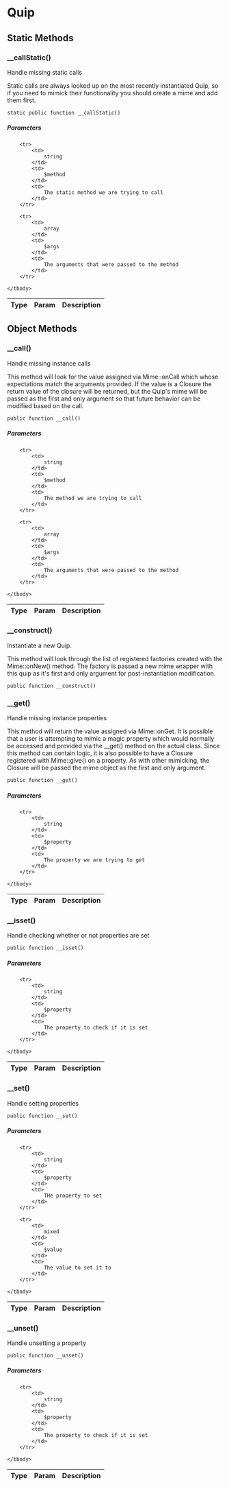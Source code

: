 # Quip

## Static Methods

### __callStatic()

Handle missing static calls

Static calls are always looked up on the most recently instantiated Quip, so if you
need to mimick their functionality you should create a mime and add them first.

`static public function __callStatic()`


##### Parameters

<table>
	<thead>
		<th>Type</th>
		<th>Param</th>
		<th>Description</th>
	</thead>
	<tbody>
		
		<tr>
			<td>
				string
			</td>
			<td>
				$method
			</td>
			<td>
				The static method we are trying to call
			</td>
		</tr>
			
		<tr>
			<td>
				array
			</td>
			<td>
				$args
			</td>
			<td>
				The arguments that were passed to the method
			</td>
		</tr>
		
	</tbody>
</table>



## Object Methods

### __call()

Handle missing instance calls

This method will look for the value assigned via Mime::onCall which whose expectations
match the arguments provided.  If the value is a Closure the return value of the closure
will be returned, but the Quip's mime will be passed as the first and only argument
so that future behavior can be modified based on the call.

`public function __call()`


##### Parameters

<table>
	<thead>
		<th>Type</th>
		<th>Param</th>
		<th>Description</th>
	</thead>
	<tbody>
		
		<tr>
			<td>
				string
			</td>
			<td>
				$method
			</td>
			<td>
				The method we are trying to call
			</td>
		</tr>
			
		<tr>
			<td>
				array
			</td>
			<td>
				$args
			</td>
			<td>
				The arguments that were passed to the method
			</td>
		</tr>
		
	</tbody>
</table>

### __construct()

Instantiate a new Quip.

This method will look through the list of registered factories created with the
Mime::onNew() method.  The factory is passed a new mime wrapper with this quip as
it's first and only argument for post-instantiation modification.

`public function __construct()`

### __get()

Handle missing instance properties

This method will return the value assigned via Mime::onGet.  It is possible that a user
is attempting to mimic a magic property which would normally be accessed and provided
via the __get() method on the actual class.  Since this method can contain logic, it
is also possible to have a Closure registered with Mime::give() on a property.  As with
other mimicking, the Closure will be passed the mime object as the first and only
argument.

`public function __get()`


##### Parameters

<table>
	<thead>
		<th>Type</th>
		<th>Param</th>
		<th>Description</th>
	</thead>
	<tbody>
		
		<tr>
			<td>
				string
			</td>
			<td>
				$property
			</td>
			<td>
				The property we are trying to get
			</td>
		</tr>
		
	</tbody>
</table>

### __isset()

Handle checking whether or not properties are set

`public function __isset()`


##### Parameters

<table>
	<thead>
		<th>Type</th>
		<th>Param</th>
		<th>Description</th>
	</thead>
	<tbody>
		
		<tr>
			<td>
				string
			</td>
			<td>
				$property
			</td>
			<td>
				The property to check if it is set
			</td>
		</tr>
		
	</tbody>
</table>

### __set()

Handle setting properties

`public function __set()`


##### Parameters

<table>
	<thead>
		<th>Type</th>
		<th>Param</th>
		<th>Description</th>
	</thead>
	<tbody>
		
		<tr>
			<td>
				string
			</td>
			<td>
				$property
			</td>
			<td>
				THe property to set
			</td>
		</tr>
			
		<tr>
			<td>
				mixed
			</td>
			<td>
				$value
			</td>
			<td>
				The value to set it to
			</td>
		</tr>
		
	</tbody>
</table>

### __unset()

Handle unsetting a property

`public function __unset()`


##### Parameters

<table>
	<thead>
		<th>Type</th>
		<th>Param</th>
		<th>Description</th>
	</thead>
	<tbody>
		
		<tr>
			<td>
				string
			</td>
			<td>
				$property
			</td>
			<td>
				The property to check if it is set
			</td>
		</tr>
		
	</tbody>
</table>

